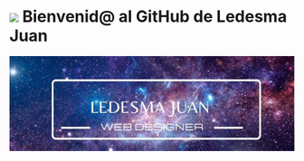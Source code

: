 #  <img src="https://media.giphy.com/media/6MTe3IOoLSQ6Z7whKU/giphy.gif" width="100"> Bienvenid@ al GitHub de Ledesma Juan

![Banner de Ledesma Juan](LEDESMA-JUAN.jpg)
<!--
**tiggerfire/tiggerfire** is a ✨ _special_ ✨ repository because its `README.md` (this file) appears on your GitHub profile.

Here are some ideas to get you started:

- 🔭 I’m currently working on ...
- 🌱 I’m currently learning ...
- 👯 I’m looking to collaborate on ...
- 🤔 I’m looking for help with ...
- 💬 Ask me about ...
- 📫 How to reach me: ...
- 😄 Pronouns: ...
- ⚡ Fun fact: ...
-->
